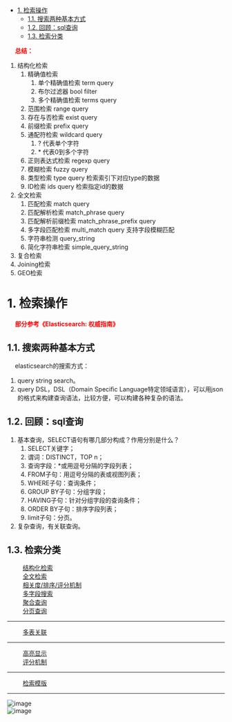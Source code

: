 <!-- TOC -->

- [1. 检索操作](#1-检索操作)
    - [1.1. 搜索两种基本方式](#11-搜索两种基本方式)
    - [1.2. 回顾：sql查询](#12-回顾sql查询)
    - [1.3. 检索分类](#13-检索分类)

<!-- /TOC -->

&emsp; **<font color = "red">总结：</font>**  
1. 结构化检索
	1. 精确值检索
		1. 单个精确值检索 term query
		2. 布尔过滤器 bool filter
		3. 多个精确值检索 terms query
	2. 范围检索 range query
	3. 存在与否检索 exist query
	4. 前缀检索 prefix query
	5. 通配符检索 wildcard query
		1. ? 代表单个字符
		2. \* 代表0到多个字符
	6. 正则表达式检索 regexp query
	7. 模糊检索 fuzzy query
	8. 类型检索 type query 检索索引下对应type的数据
	9. ID检索 ids query 检索指定id的数据
2. 全文检索
	1. 匹配检索 match query
	2. 匹配解析检索 match_phrase query
	3. 匹配解析前缀检索 match_phrase_prefix query
	4. 多字段匹配检索 multi_match query 支持字段模糊匹配
	5. 字符串检测 query_string
	6. 简化字符串检索 simple_query_string
3. 复合检索
4. Joining检索
5. GEO检索


# 1. 检索操作  
<!-- &emsp; &emsp; [基本查询](/docs/ES/basicSearch.md)   -->

<!-- 

重要  fingerprint filter 插件——Elasticsearch 去重必备利器 
https://www.baidu.com/index.php?tn=monline_3_dg
-->

<!-- 
检索类型如何选型呢？
https://mp.weixin.qq.com/s/Fc5LhiLJIeCtstl9OFeqdQ

-->
<!-- 
ElasticSearch 搜索入门 
https://mp.weixin.qq.com/s/WVInd3kCciTVa1nzOgeEAQ
fuzzy query
https://mp.weixin.qq.com/s/ReiCivwDINsE8S5kwUWb5w
-->
<!-- 
SQL代替DSL
用SQL代替DSL查询ElasticSearch怎样？ 
https://mp.weixin.qq.com/s/CJkS3vu2BjUWfWrciwNVJg
如何用你最熟悉的 SQL 来查询 Elasticsearch 中的数据？ 
https://mp.weixin.qq.com/s/QQh0M85YqI-sHPnYy3pkBg
-->
&emsp; **<font color = "red">部分参考《Elasticsearch: 权威指南》</font>**  
  
## 1.1. 搜索两种基本方式  
<!-- 
ES运行检索两种基本方式
https://www.bblog.vip/article_detail/1559295979215
ES实战九、全文检索-ElasticSearch-进阶-两种查询方式
https://tech.souyunku.com/?p=37521
https://haokan.baidu.com/v?pd=wisenatural&vid=12730932323983835698
-->
&emsp; elasticsearch的搜索方式：  
1. query string search。  
2. query DSL，DSL（Domain Specific Language特定领域语言），可以用json的格式来构建查询语法，比较方便，可以构建各种复杂的语法。   
 

## 1.2. 回顾：sql查询  
1. 基本查询，SELECT语句有哪几部分构成？作用分别是什么？  
    1. SELECT关键字；  
    2. 谓词：DISTINCT，TOP n；  
    3. 查询字段：*或用逗号分隔的字段列表；  
    4. FROM子句：用逗号分隔的表或视图列表；  
    5. WHERE子句：查询条件；  
    6. GROUP BY子句：分组字段；  
    7. HAVING子句：针对分组字段的查询条件；  
    8. ORDER BY子句：排序字段列表；  
    9. limit子句：分页。  
2. 复杂查询，有关联查询。  

## 1.3. 检索分类  
&emsp; &emsp; [结构化检索](/docs/ES/Structured.md)  
&emsp; &emsp; [全文检索](/docs/ES/fullText.md)  
&emsp; &emsp; [相关度/排序/评分机制](/docs/ES/score.md)  
&emsp; &emsp; [多字段搜索](/docs/ES/MultiField.md)  
&emsp; &emsp; [聚合查询](/docs/ES/togetherSearch.md)  
&emsp; &emsp; [分页查询](/docs/ES/limitSearch.md)  

-----

&emsp; &emsp; [多表关联](/docs/ES/multiTable.md)  

-----

&emsp; &emsp; [高亮显示](/docs/ES/highLight.md)  
&emsp; &emsp; [评分机制](/docs/ES/score.md)  

-----

&emsp; &emsp; [检索模版](/docs/ES/searchTemplate.md)  

-----

![image](https://gitee.com/wt1814/pic-host/raw/master/images/ES/es-83.png)  
![image](https://gitee.com/wt1814/pic-host/raw/master/images/ES/es-87.png)  


